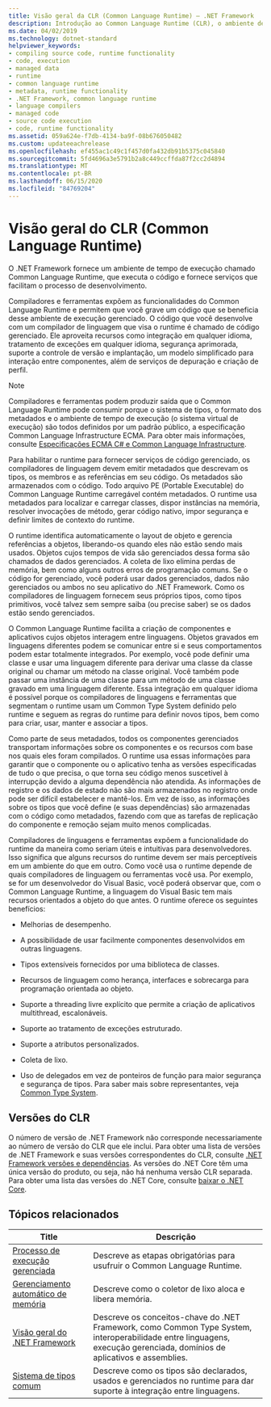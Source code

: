 ```yaml
---
title: Visão geral da CLR (Common Language Runtime) – .NET Framework
description: Introdução ao Common Language Runtime (CLR), o ambiente de tempo de execução do .NET. O CLR executa o código e fornece serviços para facilitar o processo de desenvolvimento.
ms.date: 04/02/2019
ms.technology: dotnet-standard
helpviewer_keywords:
- compiling source code, runtime functionality
- code, execution
- managed data
- runtime
- common language runtime
- metadata, runtime functionality
- .NET Framework, common language runtime
- language compilers
- managed code
- source code execution
- code, runtime functionality
ms.assetid: 059a624e-f7db-4134-ba9f-08b676050482
ms.custom: updateeachrelease
ms.openlocfilehash: ef455ac1c49c1f457d0fa432db91b5375c045840
ms.sourcegitcommit: 5fd4696a3e5791b2a8c449ccffda87f2cc2d4894
ms.translationtype: MT
ms.contentlocale: pt-BR
ms.lasthandoff: 06/15/2020
ms.locfileid: "84769204"
---
```

# <a name="common-language-runtime-clr-overview"></a>Visão geral do CLR (Common Language Runtime)

O .NET Framework fornece um ambiente de tempo de execução chamado Common Language Runtime, que executa o código e fornece serviços que facilitam o processo de desenvolvimento.

Compiladores e ferramentas expõem as funcionalidades do Common Language Runtime e permitem que você grave um código que se beneficia desse ambiente de execução gerenciado. O código que você desenvolve com um compilador de linguagem que visa o runtime é chamado de código gerenciado. Ele aproveita recursos como integração em qualquer idioma, tratamento de exceções em qualquer idioma, segurança aprimorada, suporte a controle de versão e implantação, um modelo simplificado para interação entre componentes, além de serviços de depuração e criação de perfil.

> [!NOTE]
> Compiladores e ferramentas podem produzir saída que o Common Language Runtime pode consumir porque o sistema de tipos, o formato dos metadados e o ambiente de tempo de execução (o sistema virtual de execução) são todos definidos por um padrão público, a especificação Common Language Infrastructure ECMA. Para obter mais informações, consulte [Especificações ECMA C# e Common Language Infrastructure](https://visualstudio.microsoft.com/license-terms/ecma-c-common-language-infrastructure-standards/).

Para habilitar o runtime para fornecer serviços de código gerenciado, os compiladores de linguagem devem emitir metadados que descrevam os tipos, os membros e as referências em seu código. Os metadados são armazenados com o código. Todo arquivo PE (Portable Executable) do Common Language Runtime carregável contém metadados. O runtime usa metadados para localizar e carregar classes, dispor instâncias na memória, resolver invocações de método, gerar código nativo, impor segurança e definir limites de contexto do runtime.

O runtime identifica automaticamente o layout de objeto e gerencia referências a objetos, liberando-os quando eles não estão sendo mais usados. Objetos cujos tempos de vida são gerenciados dessa forma são chamados de dados gerenciados. A coleta de lixo elimina perdas de memória, bem como alguns outros erros de programação comuns. Se o código for gerenciado, você poderá usar dados gerenciados, dados não gerenciados ou ambos no seu aplicativo do .NET Framework. Como os compiladores de linguagem fornecem seus próprios tipos, como tipos primitivos, você talvez sem sempre saiba (ou precise saber) se os dados estão sendo gerenciados.

O Common Language Runtime facilita a criação de componentes e aplicativos cujos objetos interagem entre linguagens. Objetos gravados em linguagens diferentes podem se comunicar entre si e seus comportamentos podem estar totalmente integrados. Por exemplo, você pode definir uma classe e usar uma linguagem diferente para derivar uma classe da classe original ou chamar um método na classe original. Você também pode passar uma instância de uma classe para um método de uma classe gravado em uma linguagem diferente. Essa integração em qualquer idioma é possível porque os compiladores de linguagens e ferramentas que segmentam o runtime usam um Common Type System definido pelo runtime e seguem as regras do runtime para definir novos tipos, bem como para criar, usar, manter e associar a tipos.

Como parte de seus metadados, todos os componentes gerenciados transportam informações sobre os componentes e os recursos com base nos quais eles foram compilados. O runtime usa essas informações para garantir que o componente ou o aplicativo tenha as versões especificadas de tudo o que precisa, o que torna seu código menos suscetível à interrupção devido a alguma dependência não atendida. As informações de registro e os dados de estado não são mais armazenados no registro onde pode ser difícil estabelecer e mantê-los. Em vez de isso, as informações sobre os tipos que você define (e suas dependências) são armazenadas com o código como metadados, fazendo com que as tarefas de replicação do componente e remoção sejam muito menos complicadas.

Compiladores de linguagens e ferramentas expõem a funcionalidade do runtime da maneira como seriam úteis e intuitivas para desenvolvedores. Isso significa que alguns recursos do runtime devem ser mais perceptíveis em um ambiente do que em outro. Como você usa o runtime depende de quais compiladores de linguagem ou ferramentas você usa. Por exemplo, se for um desenvolvedor do Visual Basic, você poderá observar que, com o Common Language Runtime, a linguagem do Visual Basic tem mais recursos orientados a objeto do que antes. O runtime oferece os seguintes benefícios:

- Melhorias de desempenho.

- A possibilidade de usar facilmente componentes desenvolvidos em outras linguagens.

- Tipos extensíveis fornecidos por uma biblioteca de classes.

- Recursos de linguagem como herança, interfaces e sobrecarga para programação orientada ao objeto.

- Suporte a threading livre explícito que permite a criação de aplicativos multithread, escalonáveis.

- Suporte ao tratamento de exceções estruturado.

- Suporte a atributos personalizados.

- Coleta de lixo.

- Uso de delegados em vez de ponteiros de função para maior segurança e segurança de tipos. Para saber mais sobre representantes, veja [Common Type System](base-types/common-type-system.md).

## <a name="clr-versions"></a>Versões do CLR

O número de versão de .NET Framework não corresponde necessariamente ao número de versão do CLR que ele inclui. Para obter uma lista de versões de .NET Framework e suas versões correspondentes do CLR, consulte [.NET Framework versões e dependências](../framework/migration-guide/versions-and-dependencies.md). As versões do .NET Core têm uma única versão do produto, ou seja, não há nenhuma versão CLR separada. Para obter uma lista das versões do .NET Core, consulte [baixar o .NET Core](https://dotnet.microsoft.com/download/dotnet-core).

## <a name="related-topics"></a>Tópicos relacionados

|Title|Descrição|
|-----------|-----------------|
|[Processo de execução gerenciada](managed-execution-process.md)|Descreve as etapas obrigatórias para usufruir o Common Language Runtime.|
|[Gerenciamento automático de memória](automatic-memory-management.md)|Descreve como o coletor de lixo aloca e libera memória.|
|[Visão geral do .NET Framework](../framework/get-started/overview.md)|Descreve os conceitos-chave do .NET Framework, como Common Type System, interoperabilidade entre linguagens, execução gerenciada, domínios de aplicativos e assemblies.|
|[Sistema de tipos comum](./base-types/common-type-system.md)|Descreve como os tipos são declarados, usados e gerenciados no runtime para dar suporte à integração entre linguagens.|
